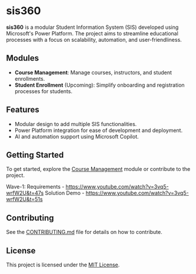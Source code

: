 # sis360

**sis360** is a modular Student Information System (SIS) developed using Microsoft's Power Platform. The project aims to streamline educational processes with a focus on scalability, automation, and user-friendliness.

## Modules
- **Course Management**: Manage courses, instructors, and student enrollments.
- **Student Enrollment** (Upcoming): Simplify onboarding and registration processes for students.

## Features
- Modular design to add multiple SIS functionalities.
- Power Platform integration for ease of development and deployment.
- AI and automation support using Microsoft Copilot.

## Getting Started
To get started, explore the [Course Management](wave1/CourseManagement/) module or contribute to the project.

Wave-1: 
    Requirements - https://www.youtube.com/watch?v=3vq5-wrfW2U&t=47s
    Solution Demo - https://www.youtube.com/watch?v=3vq5-wrfW2U&t=51s
    
## Contributing
See the [CONTRIBUTING.md](CONTRIBUTING.md) file for details on how to contribute.

## License
This project is licensed under the [MIT License](LICENSE).